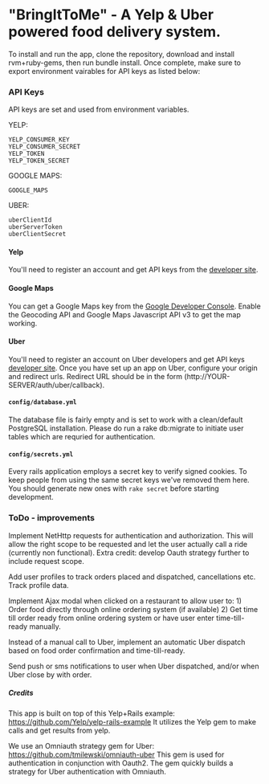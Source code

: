 # "BringItToMe" - A Yelp & Uber powered food delivery system.

To install and run the app, clone the repository, download and install rvm+ruby-gems, then run bundle install. Once complete, make sure to export environment vairables for API keys as listed below:

### API Keys

API keys are set and used from environment variables.

YELP:

	YELP_CONSUMER_KEY 	
	YELP_CONSUMER_SECRET
	YELP_TOKEN   		
	YELP_TOKEN_SECRET	

GOOGLE MAPS:

 	GOOGLE_MAPS			

UBER:

	uberClientId 		
	uberServerToken 	
	uberClientSecret	


#### Yelp

You'll need to register an account and get API keys from the [developer site](http://www.yelp.com/developers/getting_started/api_access).

#### Google Maps

You can get a Google Maps key from the [Google Developer Console](https://console.developers.google.com/). Enable the Geocoding API and Google Maps Javascript API v3 to get the map working.

#### Uber

You'll need to register an account on Uber developers and get API keys [developer site](https://developer.uber.com). Once you have set up an app on Uber, configure your origin and redirect urls. Redirect URL should be in the form (http://YOUR-SERVER/auth/uber/callback).

#### ``config/database.yml``

The database file is fairly empty and is set to work with a clean/default PostgreSQL installation.
Please do run a rake db:migrate to initiate user tables which are requried for authentication.

#### ``config/secrets.yml``

Every rails application employs a secret key to verify signed cookies. To keep people from using the same secret keys we've removed them here. You should generate new ones with ``rake secret`` before starting development.


### ToDo - improvements ###

Implement NetHttp requests for authentication and authorization. This will allow the right scope to be requested and let the user actually call a ride (currently non functional). 
	Extra credit: develop Oauth strategy further to include request scope. 

Add user profiles to track orders placed and dispatched, cancellations etc. Track profile data. 

Implement Ajax modal when clicked on a restaurant to allow user to:
	1) Order food directly through online ordering system (if available)
	2) Get time till order ready from online ordering system or have user enter time-till-ready manually. 

Instead of a manual call to Uber, implement an automatic Uber dispatch based on food order confirmation and time-till-ready.

Send push or sms notifications to user when Uber dispatched, and/or when Uber close by with order.


##### Credits

This app is built on top of this Yelp+Rails example: https://github.com/Yelp/yelp-rails-example
It utilizes the Yelp gem to make calls and get results from yelp. 

We use an Omniauth strategy gem for Uber: https://github.com/tmilewski/omniauth-uber
This gem is used for authentication in conjunction with Oauth2. The gem quickly builds a strategy for Uber authentication with Omniauth. 



